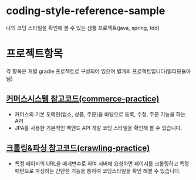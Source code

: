 # coding-style-reference-sample
나의 코딩 스타일을 확인해 볼 수 있는 샘플 프로젝트(java, spring, tdd)


# 프로젝트항목
각 항목은 개별 gradle 프로젝트로 구성되어 있으며 별개의 프로젝트입니다(멀티모듈아님)


## [커머스시스템 참고코드(commerce-practice)](/commerce-practice)
- 커머스의 기본 도메인(업소, 상품, 주문)을 바탕으로 등록, 수정, 주문 기능을 하는 API
- JPA를 사용한 기본적인 벡엔드 API 개발 코딩 스타일을 확인해 볼 수 있습니다.

## [크롤링&파싱 참고코드(crawling-practice)](crawling-practice) 
- 특정 페이지의 URL을 매개변수로 하여 서버에 요청하면 페이지를 크롤링하고 특정 패턴으로 파싱하는 간단한 기능을 통하여 코딩스타일을 확인 해볼 수 있습니다.


